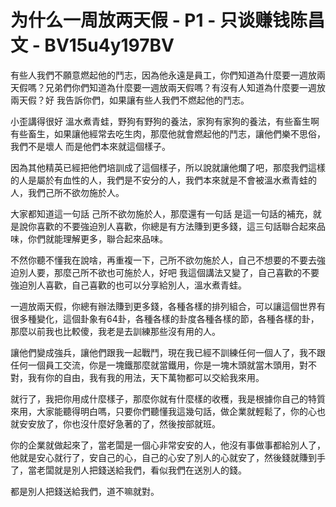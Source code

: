 # 为什么一周放两天假 - P1 - 只谈赚钱陈昌文 - BV15u4y197BV

有些人我們不願意燃起他的鬥志，因為他永遠是員工，你們知道為什麼要一週放兩天假嗎？兄弟們你們知道為什麼要一週放兩天假嗎？有沒有人知道為什麼要一週放兩天假？好 我告訴你們，如果讓有些人我們不燃起他的鬥志。

小歪講得很好 溫水煮青蛙，野狗有野狗的養法，家狗有家狗的養法，有些畜生啊 有些畜生，如果讓他經常去吃生肉，那麼他就會燃起他的鬥志，讓他們樂不思俗，我們不是壞人 而是他們本來就這個樣子。

因為其他精英已經把他們培訓成了這個樣子，所以說就讓他爛了吧，那麼我們這樣的人是屬於有血性的人，我們是不安分的人，我們本來就是不會被溫水煮青蛙的人，我們己所不欲勿施於人。

大家都知道這一句話 己所不欲勿施於人，那麼還有一句話 是這一句話的補充，就是說你喜歡的不要強迫別人喜歡，你總是有方法賺到更多錢，這三句話聯合起來品味，你們就能理解更多，聯合起來品味。

不然你聽不懂我在說啥，再重複一下，己所不欲勿施於人，自己不想要的不要去強迫別人要，那麼己所不欲也可施於人，好吧 我這個講法又變了，自己喜歡的不要強迫別人喜歡，自己喜歡的也可以分享給別人，溫水煮青蛙。

一週放兩天假，你總有辦法賺到更多錢，各種各樣的排列組合，可以讓這個世界有很多種變化，這個卦象有64卦，各種各樣的卦度各種各樣的節，各種各樣的卦，那麼以前我也比較傻，我老是去訓練那些沒有用的人。

讓他們變成強兵，讓他們跟我一起戰鬥，現在我已經不訓練任何一個人了，我不跟任何一個員工交流，你是一塊鐵那麼就當鐵用，你是一塊木頭就當木頭用，對不對，我有你的自由，我有我的用法，天下萬物都可以交給我來用。

就行了，我把你用成什麼樣子，那麼你就有什麼樣的收穫，我是根據你自己的特質來用，大家能聽得明白嗎，只要你們聽懂我這幾句話，做企業就輕鬆了，你的心也就安安放了，你也沒什麼好急著的了，然後按部就班。

你的企業就做起來了，當老闆是一個心非常安安的人，他沒有事做事都給別人了，他就是安心就行了，安自己的心，自己的心安了別人的心就安了，然後錢就賺到手了，當老闆就是別人把錢送給我們，看似我們在送別人的錢。

都是別人把錢送給我們，道不嘛就對。